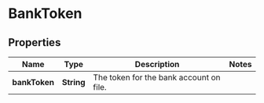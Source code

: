 

# BankToken


## Properties

| Name | Type | Description | Notes |
|------------ | ------------- | ------------- | -------------|
|**bankToken** | **String** | The token for the bank account on file. |  |



